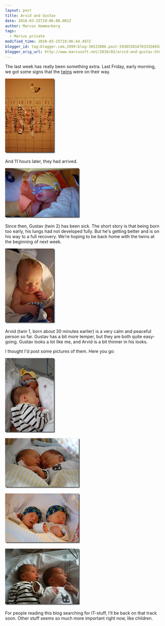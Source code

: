 ```yaml
---
layout: post
title: Arvid and Gustav
date: 2010-03-25T19:06:00.001Z
author: Marcus Hammarberg
tags:
  - Marcus private
modified_time: 2010-03-25T19:06:44.497Z
blogger_id: tag:blogger.com,1999:blog-36533086.post-5938538147033356692
blogger_orig_url: http://www.marcusoft.net/2010/03/arvid-and-gustav.html
---
```


The last week has really been something extra. Last Friday, early morning, we got some signs that the [twins](http://www.marcusoft.net/2009/11/life-changing-events.html) were on their way.

![Born on the 19 of March - the Hammarberg twins](/img/DSC_2064_thumb.jpg)

And 11 hours later, they had arrived.

![Gustav Hammarberg](/img/DSC_2047_thumb.jpg)

Since then, Gustav (twin 2) has been sick. The short story is that being born too early, his lungs had not developed fully. But he's getting better and is on his way to a full recovery. We’re hoping to be back home with the twins at the beginning of next week.

![Arvid Hammarberg](/img/DSC_2045_thumb%255B2%255D.jpg)

Arvid (twin 1, born about 30 minutes earlier) is a very calm and peaceful person so far. Gustav has a bit more temper, but they are both quite easy-going. Gustav looks a lot like me, and Arvid is a bit thinner in his looks.

I thought I'd post some pictures of them. Here you go:

![Together again](/img/DSC_2068_thumb.jpg)

![Arvid and Gustav sleeping together again](/img/DSC_2107_thumb.jpg)

![And more sleeping - now in hats](/img/DSC_2118_thumb.jpg)

![And here with their eyes open](/img/78598342%255B1%255D_thumb.png)

For people reading this blog searching for IT-stuff, I’ll be back on that track soon. Other stuff seems so much more important right now, like children.
